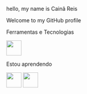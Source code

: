 hello, my name is Cainã Reis

Welcome to my GitHub profile

Ferramentas e Tecnologias

<img src="https://cdn.jsdelivr.net/gh/devicons/devicon/icons/git/git-original.svg" width="40" height="40"/>




Estou aprendendo

<img src="https://cdn.jsdelivr.net/gh/devicons/devicon/icons/java/java-original.svg" width="40" height="40"/> <img src="https://cdn.jsdelivr.net/gh/devicons/devicon/icons/linux/linux-original.svg" width="40" height="40"/>
          
